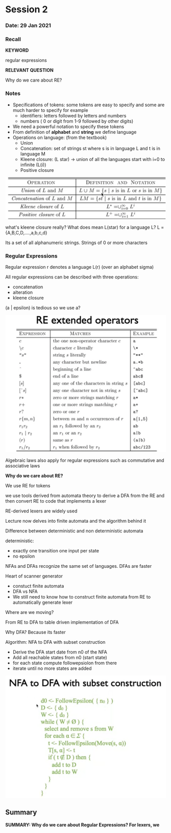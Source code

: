 # Session 2

### Date: 29 Jan 2021

### Recall

**KEYWORD**

regular expressions

**RELEVANT QUESTION**

Why do we care about RE?

### Notes

- Specifications of tokens: some tokens are easy to specify and some are much harder to specify for example
    - identifiers: letters followed by letters and numbers
    - numbers ( 0 or digit from 1-9 followed by other digits)
- We need a powerful notation to specify these tokens
- From definition of **alphabet** and **string** we define language
- Operations on language:  (from the textbook)
    - Union
    - Concatenation: set of strings st where s is in language L and t is in language M
    - Kleene closure: (L star) → union of all the languages start with i=0 to infinite (L(i))
    - Positive closure

![lecture02/Untitled.png](lecture02/Untitled.png)

what's kleene closure really? What does mean L(star) for a language L? L = {A,B,C,D,....,a,b,c,d}

Its a set of all alphanumeric strings. Strings of 0 or more characters

### Regular Expressions

Regular expression r denotes a language L(r) (over an alphabet sigma) 

All regular expressions can be described with three operations:

- concatenation
- alteration
- kleene closure

(a | epsilon) is tedious so we use a? 

![lecture02/Untitled%201.png](lecture02/Untitled%201.png)

Algebraic laws also apply for regular expressions such as commutative and associative laws

**Why do we care about RE?**

We use RE for tokens

we use tools derived from automata theory to derive a DFA from the RE and then convert RE to code that implements a lexer 

RE-derived lexers are widely used 

Lecture now delves into finite automata and the algorithm behind it 

Difference between deterministic and non deterministic automata

deterministic:

- exactly one transition one input per state
- no epsilon

NFAs and DFAs recognize the same set of languages. DFAs are faster

Heart of scanner generator

- constuct finite automata
- DFA vs NFA
- We still need to know how to construct finite automata from RE to automatically generate lexer

Where are we moving?

From RE to DFA to table driven implementation of DFA

Why DFA? Because its faster 

Algorithm: NFA to DFA with subset construction 

- Derive the DFA start date from n0 of the NFA
- Add all reachable states from n0 (start state)
- for each state compute followepsiolon from there
- iterate until no more states are added

![lecture02/Untitled%202.png](lecture02/Untitled%202.png)

## Summary

**SUMMARY: Why do we care about Regular Expressions? For lexers, we**